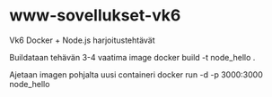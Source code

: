 # www-sovellukset-vk6
Vk6 Docker + Node.js harjoitustehtävät

Buildataan tehävän 3-4 vaatima image
docker build -t node_hello .

Ajetaan imagen pohjalta uusi containeri
docker run -d -p 3000:3000 node_hello
